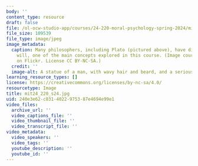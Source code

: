 ```yaml
---
body: ''
content_type: resource
draft: false
file: /ol-ocw-studio-app/courses/24-220-moral-psychology-spring-2024/mit24_220_s24.jpg
file_size: 109539
file_type: image/jpeg
image_metadata:
  caption: Many philosophers, including Plato (pictured above), have discussed free
    will, one of the main concepts explored in this course. (Image courtesy of [lentina\_x](https://www.flickr.com/photos/lentina_x/3595837441/in/photolist-6tKBcg-qpoJRb-8ZMnpp-8ZMmQV-8ZQsK1-8ZMn3c-2kWLnvY-8ZQspJ-3bLYyU-aA1fcp-8HSd2e-5XPa6i-5AqFQD-b4KS5-4dMd4y-6Tj4U-7Fx2B-2kQmWz-9WH7RB-eUSsuK-7Lt5hn-Js3ox-9xgS2y-7Fx3n-xi3it-xi3o6-xi39J-xi36g-xi3dp-y4eVxX-7UMiMe-SXSW-bnHzsx-SXKS-9BGvEB-9xdSwt-9xgRhy-FDNAC-29K2rxf-4XvSJ-35uBvz-475toP-XtUi1-gieiee-8zucwU-V7gyNg-2jtgWaR-8iZQxM-2h8HXir-32M4ec)
    on Flickr. License CC BY-NC-SA.)
  credit: ''
  image-alt: A statue of a man, with wavy hair and beard, and a serious expression.
learning_resource_types: []
license: https://creativecommons.org/licenses/by-nc-sa/4.0/
resourcetype: Image
title: mit24_220_s24.jpg
uid: 240e3e62-c831-4022-9753-87e4694e99e1
video_files:
  archive_url: ''
  video_captions_file: ''
  video_thumbnail_file: ''
  video_transcript_file: ''
video_metadata:
  video_speakers: ''
  video_tags: ''
  youtube_description: ''
  youtube_id: ''
---
```

